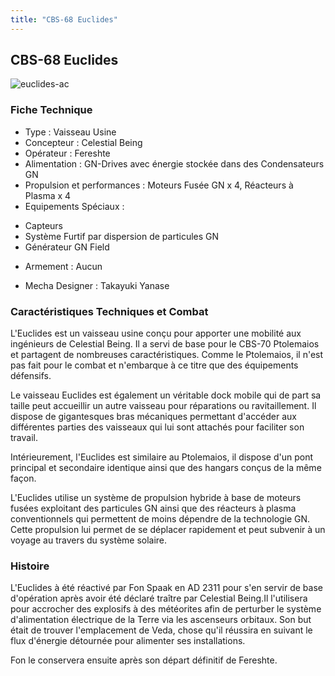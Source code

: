 ```yaml
---
title: "CBS-68 Euclides"
---
```


CBS-68 Euclides
---------------


![euclides-ac](/images/stories/manga/gundam00f/mechas/euclides-ac.png) 


### Fiche Technique


- Type : Vaisseau Usine  
- Concepteur : Celestial Being  
- Opérateur : Fereshte   
- Alimentation : GN-Drives avec énergie stockée dans des Condensateurs GN  
- Propulsion et performances : Moteurs Fusée GN x 4, Réacteurs à Plasma x 4  
- Equipements Spéciaux :


* Capteurs
* Système Furtif par dispersion de particules GN
* Générateur GN Field


- Armement : Aucun


- Mecha Designer : Takayuki Yanase


### Caractéristiques Techniques et Combat


L'Euclides est un vaisseau usine conçu pour apporter une mobilité aux ingénieurs de Celestial Being. Il a servi de base pour le CBS-70 Ptolemaios et partagent de nombreuses caractéristiques. Comme le Ptolemaios, il n'est pas fait pour le combat et n'embarque à ce titre que des équipements défensifs.   
   
 Le vaisseau Euclides est également un véritable dock mobile qui de part sa taille peut accueillir un autre vaisseau pour réparations ou ravitaillement. Il dispose de gigantesques bras mécaniques permettant d'accéder aux différentes parties des vaisseaux qui lui sont attachés pour faciliter son travail.   
   
 Intérieurement, l'Euclides est similaire au Ptolemaios, il dispose d'un pont principal et secondaire identique ainsi que des hangars conçus de la même façon.   
   
 L'Euclides utilise un système de propulsion hybride à base de moteurs fusées exploitant des particules GN ainsi que des réacteurs à plasma conventionnels qui permettent de moins dépendre de la technologie GN. Cette propulsion lui permet de se déplacer rapidement et peut subvenir à un voyage au travers du système solaire.


### Histoire


L'Euclides à été réactivé par Fon Spaak en AD 2311 pour s'en servir de base d'opération après avoir été déclaré traître par Celestial Being.Il l'utilisera pour accrocher des explosifs à des météorites afin de perturber le système d'alimentation électrique de la Terre via les ascenseurs orbitaux. Son but était de trouver l'emplacement de Veda, chose qu'il réussira en suivant le flux d'énergie détournée pour alimenter ses installations.   
   
 Fon le conservera ensuite après son départ définitif de Fereshte.

